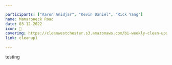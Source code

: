 ```yaml
---

participants: ["Aaron Anidjar", "Kevin Daniel", "Rick Yang"]
name: Mamaroneck Road
date: 03-12-2022
icon: 🌳
coverimg: https://cleanwestchester.s3.amazonaws.com/bi-weekly-clean-ups/cw1-2.jpg
link: cleanup1

---
```



testing